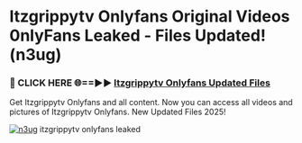 # Itzgrippytv Onlyfans Original Videos 0nlyFans Leaked - Files Updated! (n3ug)

<h3>🔴 CLICK HERE 🌐==►► <a href="https://tinyurl.com/2jnfzry5" rel="nofollow">Itzgrippytv Onlyfans Updated Files</a></h3>

Get Itzgrippytv Onlyfans and all content. Now you can access all videos and pictures of Itzgrippytv Onlyfans. New Updated Files 2025!

[![n3ug](https://i.imgur.com/GyGTBgg.gif)](https://tinyurl.com/2jnfzry5)
itzgrippytv onlyfans leaked